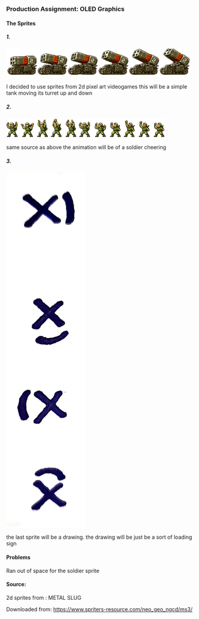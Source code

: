 ### Production Assignment: OLED Graphics

#### The Sprites

##### 1.
![](sprite0.png)

I decided to use sprites from 2d pixel art videogames this will be a simple tank moving its turret up and down

##### 2.
![](sprite2.png)

same source as above the animation will be of a soldier cheering 

##### 3.
![](sprite6.jpg)

the last sprite will be a drawing. the drawing will be just be a sort of loading sign


#### Problems 

Ran out of space for the soldier sprite

#### Source:
2d sprites from : METAL SLUG 

Downloaded from: https://www.spriters-resource.com/neo_geo_ngcd/ms3/
